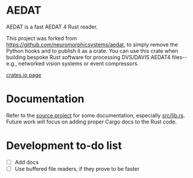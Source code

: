 # AEDAT

AEDAT is a fast AEDAT 4 Rust reader.

This project was forked from https://github.com/neuromorphicsystems/aedat, to simply remove the Python hooks and to publish it as a crate. You can use this crate when building bespoke Rust software for processing DVS/DAVIS AEDAT4 files--e.g., networked vision systems or event compressors.

[crates.io page](https://crates.io/crates/aedat)

# Documentation

Refer to the [source project](https://github.com/neuromorphicsystems/aedat) for some documentation, especially [src/lib.rs](https://github.com/neuromorphicsystems/aedat/blob/master/src/lib.rs). Future work will focus on adding proper Cargo docs to the Rust code.

# Development to-do list
- [ ] Add docs
- [ ] Use buffered file readers, if they prove to be faster
